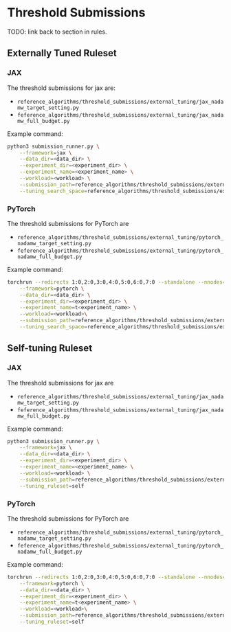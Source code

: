 # Threshold Submissions
TODO: link back to section in rules. 

## Externally Tuned Ruleset

### JAX

The threshold submissions for jax are: 
- `reference_algorithms/threshold_submissions/external_tuning/jax_nadamw_target_setting.py`
- `feference_algorithms/threshold_submissions/external_tuning/jax_nadamw_full_budget.py`

Example command:

```bash
python3 submission_runner.py \
    --framework=jax \
    --data_dir=<data_dir> \
    --experiment_dir=<experiment_dir> \
    --experiment_name=<experiment_name> \
    --workload=<workload> \
    --submission_path=reference_algorithms/threshold_submissions/external_tuning/jax_nadamw_target_setting.py \
    --tuning_search_space=reference_algorithms/threshold_submissions/external_tuning/tuning_search_space.json
```

### PyTorch

The threshold submissions for PyTorch are 
- `reference_algorithms/threshold_submissions/external_tuning/pytorch_nadamw_target_setting.py` 
- `feference_algorithms/threshold_submissions/external_tuning/pytorch_nadamw_full_budget.py`


Example command:

```bash
torchrun --redirects 1:0,2:0,3:0,4:0,5:0,6:0,7:0 --standalone --nnodes=1 --nproc_per_node=8 submission_runner.py \
    --framework=pytorch \
    --data_dir=<data_dir> \
    --experiment_dir=<experiment_dir> \
    --experiment_name=t<experiment_name> \
    --workload=<workload>\
    --submission_path=reference_algorithms/threshold_submissions/external_tuning/pytorch_nadamw_target_setting.py \
    --tuning_search_space=reference_algorithms/threshold_submissions/external_tuning/tuning_search_space.json
```

## Self-tuning Ruleset

### JAX

The threshold submissions for jax are 
- `reference_algorithms/threshold_submissions/external_tuning/jax_nadamw_target_setting.py`
- `feference_algorithms/threshold_submissions/external_tuning/jax_nadamw_full_budget.py`

Example command:
```bash
python3 submission_runner.py \
    --framework=jax \
    --data_dir=<data_dir> \
    --experiment_dir=<experiment_dir> \
    --experiment_name=<experiment_name> \
    --workload=<workload> \
    --submission_path=reference_algorithms/threshold_submissions/external_tuning/jax_nadamw_target_setting.py \
    --tuning_ruleset=self
```

### PyTorch

The threshold submissions for PyTorch are 
- `reference_algorithms/threshold_submissions/external_tuning/pytorch_nadamw_target_setting.py` 
- `feference_algorithms/threshold_submissions/external_tuning/pytorch_nadamw_full_budget.py`

Example command:
```bash
torchrun --redirects 1:0,2:0,3:0,4:0,5:0,6:0,7:0 --standalone --nnodes=1 --nproc_per_node=8 submission_runner.py \
    --framework=pytorch \
    --data_dir=<data_dir> \
    --experiment_dir=<experiment_dir> \
    --experiment_name=t<experiment_name> \
    --workload=<workload>\
    --submission_path=reference_algorithms/threshold_submissions/external_tuning/pytorch_nadamw_target_setting.py \
    --tuning_ruleset=self
```
